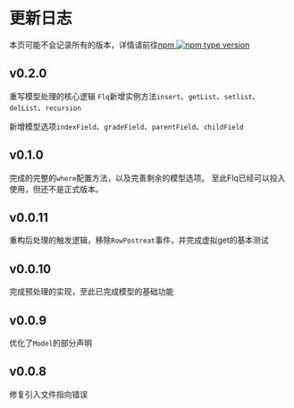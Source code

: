 # 更新日志

本页可能不会记录所有的版本，详情请前往[npm ![npm type version](https://badgen.net/npm/v/flq)](https://www.npmjs.com/package/flq)

## v0.2.0

重写模型处理的核心逻辑
`Flq`新增实例方法`insert`、`getList`、`setlist`、`delList`、`recursion`

新增模型选项`indexField`、`gradeField`、`parentField`、`childField`

## v0.1.0

完成的完整的`where`配置方法，以及完善剩余的模型选项。
至此Flq已经可以投入使用，但还不是正式版本。

## v0.0.11

重构后处理的触发逻辑，移除`RowPostreat`事件，并完成虚拟get的基本测试

## v0.0.10

完成预处理的实现，至此已完成模型的基础功能

## v0.0.9

优化了`Model`的部分声明

## v0.0.8

修复引入文件指向错误